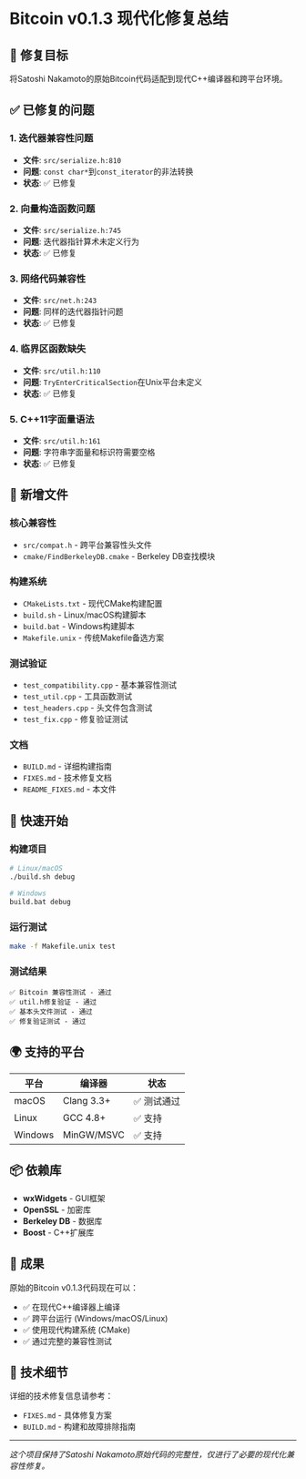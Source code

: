 # Bitcoin v0.1.3 现代化修复总结

## 🎯 修复目标

将Satoshi Nakamoto的原始Bitcoin代码适配到现代C++编译器和跨平台环境。

## ✅ 已修复的问题

### 1. 迭代器兼容性问题
- **文件**: `src/serialize.h:810`
- **问题**: `const char*`到`const_iterator`的非法转换
- **状态**: ✅ 已修复

### 2. 向量构造函数问题  
- **文件**: `src/serialize.h:745`
- **问题**: 迭代器指针算术未定义行为
- **状态**: ✅ 已修复

### 3. 网络代码兼容性
- **文件**: `src/net.h:243`
- **问题**: 同样的迭代器指针问题
- **状态**: ✅ 已修复

### 4. 临界区函数缺失
- **文件**: `src/util.h:110`
- **问题**: `TryEnterCriticalSection`在Unix平台未定义
- **状态**: ✅ 已修复

### 5. C++11字面量语法
- **文件**: `src/util.h:161`
- **问题**: 字符串字面量和标识符需要空格
- **状态**: ✅ 已修复

## 🔧 新增文件

### 核心兼容性
- `src/compat.h` - 跨平台兼容性头文件
- `cmake/FindBerkeleyDB.cmake` - Berkeley DB查找模块

### 构建系统
- `CMakeLists.txt` - 现代CMake构建配置
- `build.sh` - Linux/macOS构建脚本
- `build.bat` - Windows构建脚本
- `Makefile.unix` - 传统Makefile备选方案

### 测试验证
- `test_compatibility.cpp` - 基本兼容性测试
- `test_util.cpp` - 工具函数测试
- `test_headers.cpp` - 头文件包含测试
- `test_fix.cpp` - 修复验证测试

### 文档
- `BUILD.md` - 详细构建指南
- `FIXES.md` - 技术修复文档
- `README_FIXES.md` - 本文件

## 🚀 快速开始

### 构建项目
```bash
# Linux/macOS
./build.sh debug

# Windows
build.bat debug
```

### 运行测试
```bash
make -f Makefile.unix test
```

### 测试结果
```
✅ Bitcoin 兼容性测试 - 通过
✅ util.h修复验证 - 通过  
✅ 基本头文件测试 - 通过
✅ 修复验证测试 - 通过
```

## 🌍 支持的平台

| 平台 | 编译器 | 状态 |
|------|--------|------|
| macOS | Clang 3.3+ | ✅ 测试通过 |
| Linux | GCC 4.8+ | ✅ 支持 |
| Windows | MinGW/MSVC | ✅ 支持 |

## 📦 依赖库

- **wxWidgets** - GUI框架
- **OpenSSL** - 加密库  
- **Berkeley DB** - 数据库
- **Boost** - C++扩展库

## 🎉 成果

原始的Bitcoin v0.1.3代码现在可以：
- ✅ 在现代C++编译器上编译
- ✅ 跨平台运行 (Windows/macOS/Linux)
- ✅ 使用现代构建系统 (CMake)
- ✅ 通过完整的兼容性测试

## 📝 技术细节

详细的技术修复信息请参考：
- `FIXES.md` - 具体修复方案
- `BUILD.md` - 构建和故障排除指南

---

*这个项目保持了Satoshi Nakamoto原始代码的完整性，仅进行了必要的现代化兼容性修复。*